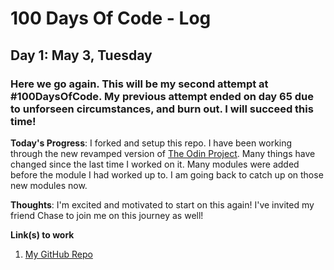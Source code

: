 # 100 Days Of Code - Log

## Day 1: May 3, Tuesday
### Here we go again. This will be my second attempt at #100DaysOfCode. My previous attempt ended on day 65 due to unforseen circumstances, and burn out. I will succeed this time!

**Today's Progress**: I forked and setup this repo. I have been working through the new revamped version of [The Odin Project](https://theodinproject.com). Many things have changed since the last time I worked on it. Many modules were added before the module I had worked up to. I am going back to catch up on those new modules now.

**Thoughts**: I'm excited and motivated to start on this again!  I've invited my friend Chase to join me on this journey as well!

**Link(s) to work**
1. [My GitHub Repo](https://github.com/keifererikson/100-days-of-code)

